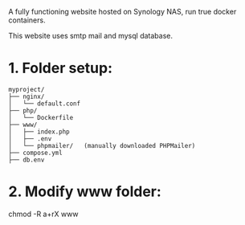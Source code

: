 A fully functioning website hosted on Synology NAS, run true docker containers. 

This website uses smtp mail and mysql database.

# 1. Folder setup:

```
myproject/
├── nginx/
│   └── default.conf
├── php/
│   └── Dockerfile
├── www/
│   ├── index.php
│   ├── .env
│   └── phpmailer/   (manually downloaded PHPMailer)
├── compose.yml
├── db.env
```

# 2. Modify www folder:
chmod -R a+rX www
